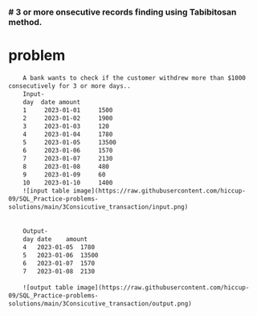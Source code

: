 <h3># 3 or more onsecutive records finding using Tabibitosan method.</h3>

# problem
        A bank wants to check if the customer withdrew more than $1000 consecutively for 3 or more days..
        Input-
        day  date amount  
        1     2023-01-01     1500   
        2     2023-01-02     1900   
        3     2023-01-03     120   
        4     2023-01-04     1780   
        5     2023-01-05     13500  
        6     2023-01-06     1570   
        7     2023-01-07     2130   
        8     2023-01-08     480   
        9     2023-01-09     60    
        10    2023-01-10     1400  
        ![input table image](https://raw.githubusercontent.com/hiccup-09/SQL_Practice-problems-solutions/main/3Consicutive_transaction/input.png)


        Output-
        day date    amount
        4   2023-01-05  1780  
        5   2023-01-06  13500  
        6   2023-01-07  1570  
        7   2023-01-08  2130  

        ![output table image](https://raw.githubusercontent.com/hiccup-09/SQL_Practice-problems-solutions/main/3Consicutive_transaction/output.png)

